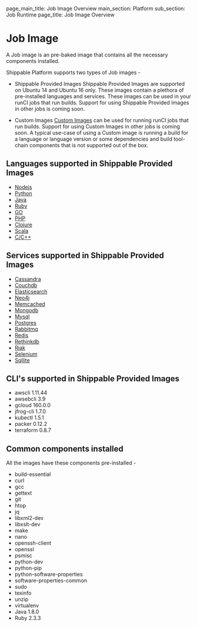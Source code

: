 page_main_title: Job Image Overview
main_section: Platform
sub_section: Job Runtime
page_title: Job Image Overview

# Job Image

A Job image is an pre-baked image that contains all the necessary components installed.

Shippable Platform supports two types of Job images -

* Shippable Provided Images
Shippable Provided Images are supported on Ubuntu 14 and Ubuntu 16 only. These images contain
a plethora of pre-installed languages and services. These images can be used in your runCI
jobs that run builds. Support for using Shippable Provided Images in other jobs is coming soon.

* Custom Images
[Custom Images](/ci/custom-docker-image/) can be used for running runCI jobs that run builds. Support for using Custom Images
in other jobs is coming soon. A typical use-case of using a Custom image is running a build for
a language or language version or some dependencies and build tool-chain components that is not supported out of the box.

## Languages supported in Shippable Provided Images

* [Nodejs](/platform/language-nodejs)
* [Python](/platform/language-python)
* [Java](/platform/language-java)
* [Ruby](/platform/language-ruby)
* [GO](/platform/language-go)
* [PHP](/platform/language-php)
* [Clojure](/platform/language-clojure)
* [Scala](/platform/language-scala)
* [C/C++](/platform/language-cplusplus)

## Services supported in Shippable Provided Images

* [Cassandra](/platform/service-cassandra)
* [Couchdb](/platform/service-couchdb)
* [Elasticsearch](/platform/service-elasticsearch)
* [Neo4j](/platform/service-neo4j)
* [Memcached](/platform/service-memcached)
* [Mongodb](/platform/service-mongodb)
* [Mysql](/platform/service-mysql)
* [Postgres](/platform/service-postgres)
* [Rabbitmq](/platform/service-rabbitmq)
* [Redis](/platform/service-redis)
* [Rethinkdb](/platform/service-rethinkdb)
* [Riak](/platform/service-riak)
* [Selenium](/platform/service-selenium)
* [Sqllite](/platform/service-sqllite)

## CLI's supported in Shippable Provided Images

* awscli 1.11.44
* awsebcli 3.9
* gcloud 160.0.0
* jfrog-cli 1.7.0
* kubectl 1.5.1
* packer 0.12.2
* terraform 0.8.7

## Common components installed
All the images have these components pre-installed -

* build-essential
* curl
* gcc
* gettext
* git
* htop
* jq
* libxml2-dev
* libxslt-dev
* make
* nano
* openssh-client
* openssl
* psmisc
* python-dev
* python-pip
* python-software-properties
* software-properties-common
* sudo
* texinfo
* unzip
* virtualenv
* Java 1.8.0
* Ruby 2.3.3
